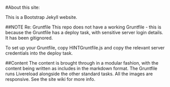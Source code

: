 #About this site:

This is a Bootstrap Jekyll website.

##NOTE Re: Gruntfile
This repo does not have a working Gruntfile - this is because the Gruntfile has a deploy task, with sensitive server login details. It has been gitignored.

To set up your Gruntfile, copy HINTGruntfile.js and copy the relevant server credentials into the deploy task.

##Content
The content is brought through in a modular fashion, with the content being written as includes in
the markdown format. The Gruntfile runs Livereload alongside the other standard tasks. All the images are responsive. See the site wiki for more info.
